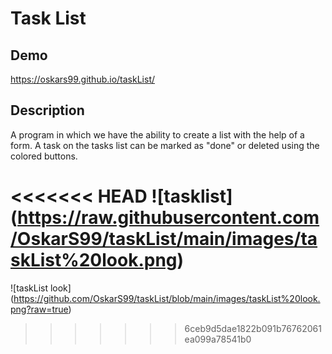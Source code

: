 # Task List

##  Demo
https://oskars99.github.io/taskList/

## Description

A program in which we have the ability to create a list with the help of a form.
A task on the tasks list can be marked as "done" or deleted using the colored buttons.

<<<<<<< HEAD
![tasklist] (https://raw.githubusercontent.com/OskarS99/taskList/main/images/taskList%20look.png)
=======
![taskList look] (https://github.com/OskarS99/taskList/blob/main/images/taskList%20look.png?raw=true)
>>>>>>> 6ceb9d5dae1822b091b76762061ea099a78541b0
